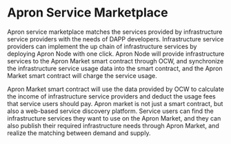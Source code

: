 # Apron Service Marketplace

Apron service marketplace matches the services provided by infrastructure service providers with the needs of DAPP developers. Infrastructure service providers can implement the up chain of infrastructure services by deploying Apron Node with one click. Apron Node will provide infrastructure services to the Apron Market smart contract through OCW, and synchronize the infrastructure service usage data into the smart contract, and the Apron Market smart contract will charge the service usage.

Apron Market smart contract will use the data provided by OCW to calculate the income of infrastructure service providers and deduct the usage fees that service users should pay. Apron market is not just a smart contract, but also a web-based service discovery platform. Service users can find the infrastructure services they want to use on the Apron Market, and they can also publish their required infrastructure needs through Apron Market, and realize the matching between demand and supply.
